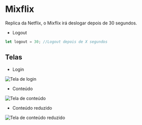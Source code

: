 # Mixflix
Replica da Netflix, o Mixflix irá deslogar depois de 30 segundos.

* Logout
```javascript
let logout = 30; //Logout depois de X segundos
```

## Telas

* Login

![Tela de login](https://image.prntscr.com/image/ql_doAMSTlW1piYZN0s5XA.png)

* Conteúdo

![Tela de conteúdo](https://image.prntscr.com/image/Ppn6Gij2SKm3VTtu2qr1Vw.png)

* Conteúdo reduzido

![Tela de conteúdo reduzido](https://image.prntscr.com/image/6VbT-HZGTZ27r5dOybBxHQ.png)
